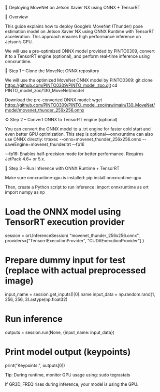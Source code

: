 🚀 Deploying MoveNet on Jetson Xavier NX using ONNX + TensorRT

📌 Overview

This guide explains how to deploy Google’s MoveNet (Thunder) pose estimation model on Jetson Xavier NX using ONNX Runtime with TensorRT acceleration. This approach ensures high performance inference on Jetson’s GPU.

We will use a pre-optimized ONNX model provided by PINTO0309, convert it to a TensorRT engine (optional), and perform real-time inference using onnxruntime.


📁 Step 1 – Clone the MoveNet ONNX repository

We will use the optimized MoveNet ONNX model by PINTO0309:
git clone https://github.com/PINTO0309/PINTO_model_zoo.git
cd PINTO_model_zoo/130_MoveNet/model

Download the pre-converted ONNX model: 
wget https://github.com/PINTO0309/PINTO_model_zoo/raw/main/130_MoveNet/model/movenet_thunder_256x256.onnx


⚙️ Step 2 – Convert ONNX to TensorRT engine (optional)

You can convert the ONNX model to a .trt engine for faster cold start and even better GPU optimization. This step is optional—onnxruntime can also use ONNX directly: 
trtexec --onnx=movenet_thunder_256x256.onnx --saveEngine=movenet_thunder.trt --fp16

--fp16: Enables half-precision mode for better performance.
Requires JetPack 4.6+ or 5.x.


🧪 Step 3 – Run Inference with ONNX Runtime + TensorRT

Make sure onnxruntime-gpu is installed: 
pip install onnxruntime-gpu

Then, create a Python script to run inference: 
import onnxruntime as ort
import numpy as np

# Load the ONNX model using TensorRT execution provider
session = ort.InferenceSession(
    "movenet_thunder_256x256.onnx",
    providers=["TensorrtExecutionProvider", "CUDAExecutionProvider"]
)

# Prepare dummy input for test (replace with actual preprocessed image)
input_name = session.get_inputs()[0].name
input_data = np.random.rand(1, 256, 256, 3).astype(np.float32)

# Run inference
outputs = session.run(None, {input_name: input_data})

# Print model output (keypoints)
print("Keypoints:", outputs[0])



Tip: During runtime, monitor GPU usage using:
sudo tegrastats

If GR3D_FREQ rises during inference, your model is using the GPU.
